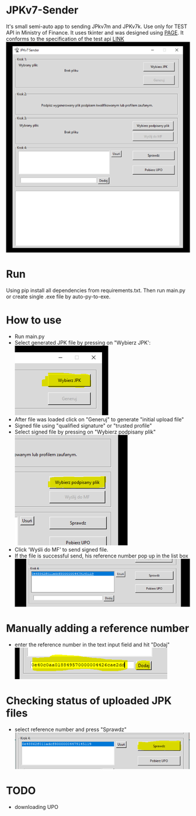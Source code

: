 # JPKv7-Sender
It's small semi-auto app to sending JPkv7m and JPKv7k. Use only for TEST API in Ministry of Finance.
It uses tkinter and was designed using [PAGE](http://page.sourceforge.net/). It conforms to the specification of the test api [LINK](https://www.podatki.gov.pl/media/1138/specyfikacja_interfejsow_uslug_jpk_wersja_2_3.pdf)
![JPKv7](./docs/assets/jpk-main.PNG)

# Run
Using pip install all dependencies from requirements.txt. Then run main.py or create single .exe file by auto-py-to-exe.

# How to use
- Run main.py
- Select generated JPK file by pressing on "Wybierz JPK':
![JPKv7](./docs/assets/jpk-step1.PNG)
- After file was loaded click on "Generuj" to generate "initial upload file"
- Signed file using "qualified signature" or "trusted profile"
- Select signed file by pressing on "Wybierz podpisany plik"
![JPKv7](./docs/assets/jpk-step4.PNG)
- Click 'Wyśli do MF' to send signed file.
- If the file is successful send, his reference number pop up in the list box
![JPKv7](./docs/assets/jpk-step7.PNG)

# Manually adding a reference number
- enter the reference number in the text input field and hit "Dodaj"
![JPKv7](./docs/assets/jpk-add.PNG)

# Checking status of uploaded JPK files
- select reference number and press "Sprawdz"
![JPKv7](./docs/assets/jpk-check.PNG)

# TODO
- downloading UPO
 